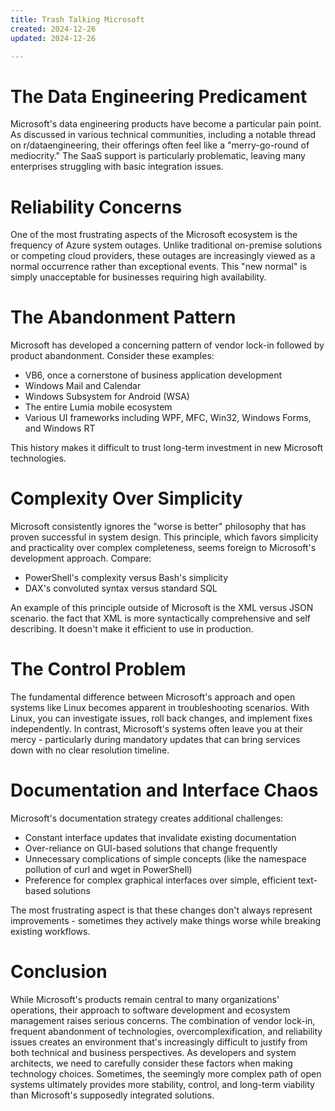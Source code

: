 ```yaml
---
title: Trash Talking Microsoft
created: 2024-12-26
updated: 2024-12-26

---
```


# The Data Engineering Predicament
Microsoft's data engineering products have become a particular pain point. As discussed in various technical communities, including a notable thread on r/dataengineering, their offerings often feel like a "merry-go-round of mediocrity." The SaaS support is particularly problematic, leaving many enterprises struggling with basic integration issues.
# Reliability Concerns
One of the most frustrating aspects of the Microsoft ecosystem is the frequency of Azure system outages. Unlike traditional on-premise solutions or competing cloud providers, these outages are increasingly viewed as a normal occurrence rather than exceptional events. This "new normal" is simply unacceptable for businesses requiring high availability.
# The Abandonment Pattern
Microsoft has developed a concerning pattern of vendor lock-in followed by product abandonment. Consider these examples:

- VB6, once a cornerstone of business application development
- Windows Mail and Calendar
- Windows Subsystem for Android (WSA)
- The entire Lumia mobile ecosystem
- Various UI frameworks including WPF, MFC, Win32, Windows Forms, and Windows RT

This history makes it difficult to trust long-term investment in new Microsoft technologies.

# Complexity Over Simplicity
Microsoft consistently ignores the "worse is better" philosophy that has proven successful in system design. This principle, which favors simplicity and practicality over complex completeness, seems foreign to Microsoft's development approach. Compare:

- PowerShell's complexity versus Bash's simplicity
- DAX's convoluted syntax versus standard SQL

An example of this principle outside of Microsoft is the XML versus JSON scenario. the fact that XML is more syntactically comprehensive and self describing. It doesn't make it efficient to use in production.

# The Control Problem
The fundamental difference between Microsoft's approach and open systems like Linux becomes apparent in troubleshooting scenarios. With Linux, you can investigate issues, roll back changes, and implement fixes independently. In contrast, Microsoft's systems often leave you at their mercy - particularly during mandatory updates that can bring services down with no clear resolution timeline.
# Documentation and Interface Chaos
Microsoft's documentation strategy creates additional challenges:

- Constant interface updates that invalidate existing documentation
- Over-reliance on GUI-based solutions that change frequently
- Unnecessary complications of simple concepts (like the namespace pollution of curl and wget in PowerShell)
- Preference for complex graphical interfaces over simple, efficient text-based solutions

The most frustrating aspect is that these changes don't always represent improvements - sometimes they actively make things worse while breaking existing workflows.
# Conclusion
While Microsoft's products remain central to many organizations' operations, their approach to software development and ecosystem management raises serious concerns. The combination of vendor lock-in, frequent abandonment of technologies, overcomplexification, and reliability issues creates an environment that's increasingly difficult to justify from both technical and business perspectives.
As developers and system architects, we need to carefully consider these factors when making technology choices. Sometimes, the seemingly more complex path of open systems ultimately provides more stability, control, and long-term viability than Microsoft's supposedly integrated solutions.
